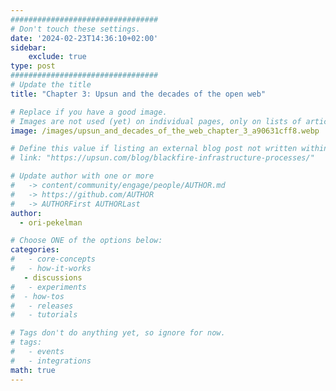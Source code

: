 ```yaml
---
#################################
# Don't touch these settings.
date: '2024-02-23T14:36:10+02:00'
sidebar:
    exclude: true
type: post
#################################
# Update the title
title: "Chapter 3: Upsun and the decades of the open web"

# Replace if you have a good image. 
# Images are not used (yet) on individual pages, only on lists of articles.
image: /images/upsun_and_decades_of_the_web_chapter_3_a90631cff8.webp

# Define this value if listing an external blog post not written within this site.
# link: "https://upsun.com/blog/blackfire-infrastructure-processes/"

# Update author with one or more
#   -> content/community/engage/people/AUTHOR.md
#   -> https://github.com/AUTHOR
#   -> AUTHORFirst AUTHORLast
author:
  - ori-pekelman

# Choose ONE of the options below:
categories:
#   - core-concepts
#   - how-it-works
   - discussions
#   - experiments
#  - how-tos
#   - releases
#   - tutorials

# Tags don't do anything yet, so ignore for now.
# tags:
#   - events
#   - integrations
math: true
---
```

